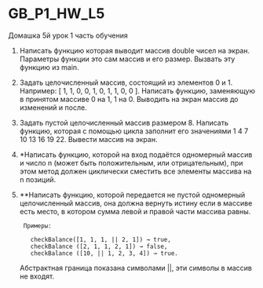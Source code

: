 # GB_P1_HW_L5
Домашка 5й урок 1 часть обучения

1. Написать функцию которая выводит массив double чисел на экран. Параметры функции это сам массив и его размер. Вызвать эту функцию из main.
2. Задать целочисленный массив, состоящий из элементов 0 и 1. Например: [ 1, 1, 0, 0, 1, 0, 1, 1, 0, 0 ]. Написать функцию, заменяющую в принятом массиве 0 на 1, 1 на 0. Выводить на экран массив до изменений и после.
3. Задать пустой целочисленный массив размером 8. Написать функцию, которая с помощью цикла заполнит его значениями 1 4 7 10 13 16 19 22. Вывести массив на экран.
4. *Написать функцию, которой на вход подаётся одномерный массив и число n (может быть положительным, или отрицательным), при этом метод должен циклически сместить все элементы массива на n позиций.
5. **Написать функцию, которой передается не пустой одномерный целочисленный массив, она должна вернуть истину если в массиве есть место, в котором сумма левой и правой части массива равны.
    
      
        Примеры:
        
          checkBalance([1, 1, 1, || 2, 1]) → true,
          checkBalance ([2, 1, 1, 2, 1]) → false,
          checkBalance ([10, || 1, 2, 3, 4]) → true.
          
      Абстрактная граница показана символами ||, эти символы в массив не входят.
